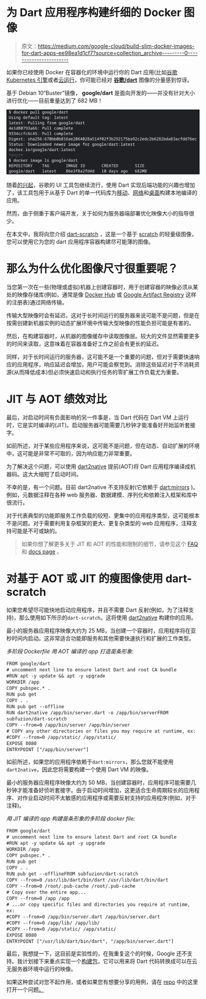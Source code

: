 # 为 Dart 应用程序构建纤细的 Docker 图像

> 原文：<https://medium.com/google-cloud/build-slim-docker-images-for-dart-apps-ee98ea1d1cf7?source=collection_archive---------0----------------------->

如果你已经使用 Docker 在容器化的环境中运行你的 Dart 应用(比如[谷歌 Kubernetes 引擎](https://cloud.google.com/kubernetes-engine)或者[云运行](https://cloud.google.com/run)，你可能已经对 [**谷歌/dart**](https://hub.docker.com/r/google/dart/) 图像的分量感到惊讶。

基于 Debian 10“Buster”镜像， **google/dart** 是面向开发的——并没有针对大小进行优化——目前重量达到了 682 MB！

![](img/dd5d655e3f891a89f9bb0b667fd25803.png)

随着[的兴起](https://flutter.dev/)，谷歌的 UI 工具包继续流行，使用 Dart 实现后端功能的兴趣也增加了，该工具包用于从基于 Dart 的单一代码库为[移动](https://flutter.dev/docs)、[网络](https://flutter.dev/web)和[桌面](https://flutter.dev/desktop)构建本地编译的应用。

然而，由于侧重于客户端开发，关于如何为服务器端部署优化映像大小的指导很少。

在本文中，我将向您介绍 [dart-scratch](https://github.com/subfuzion/dart-scratch) ，这是一个基于 [scratch](https://hub.docker.com/_/scratch) 的轻量级图像，您可以使用它为您的 dart 应用程序容器构建尽可能薄的图像。

# 那么为什么优化图像尺寸很重要呢？

当您第一次在一些(物理或虚拟)机器上创建容器时，用于创建容器的映像必须从某处的映像存储库(例如，通常是像 [Docker Hub](https://hub.docker.com/) 或 [Google Artifact Registry](https://cloud.google.com/artifact-registry) 这样的注册表)通过网络传输。

传输大型映像时会有延迟，这对于长时间运行的服务器来说可能不是问题，但是在按需创建新机器实例的动态扩展环境中传输大型映像的性能负担可能是有害的。

然后，在构建容器时，从机器的图像缓存中读取图像层。较大的文件显然需要更多的时间来读取，这意味着在容器准备好工作之前会有更长的延迟。

同样，对于长时间运行的服务器，这可能不是一个重要的问题，但对于需要快速响应的应用程序，响应延迟会增加，用户可能会察觉到。消除这些延迟对于不消耗资源(从而降低成本)但必须快速启动和执行任务的零扩展工作负载尤为重要。

# JIT 与 AOT 绩效对比

最后，对启动时间有负面影响的另一件事是，当 Dart 代码在 Dart VM 上运行时，它是实时编译的(JIT)。启动服务器可能需要几秒钟才能准备好开始监听套接字。

如前所述，对于某些应用程序来说，这可能不是问题，但在动态、自动扩展的环境中，这可能是非常不可取的，因为响应能力非常重要。

为了解决这个问题，可以使用 [dart2native](https://dart.dev/tools/dart2native) 提前(AOT)将 Dart 应用程序编译成机器码。这大大缩短了启动时间。

不幸的是，有一个问题。目前 dart2native 不支持反射(它依赖于 [dart:mirrors](https://api.dart.dev/stable/2.10.2/dart-mirrors/dart-mirrors-library.html) )。例如，元数据注释在各种 web 服务器、数据建模、序列化和依赖注入框架和库中很流行。

对于代表典型的功能即服务工作负载的较短、更集中的应用程序类型，这可能根本不是问题。对于需要利用复杂框架的更大、更复杂类型的 web 应用程序，注释支持可能是不可或缺的。

> 如果你想了解更多关于 JIT 和 AOT 的性能和限制的细节，请参见这个 [FAQ](https://dart.dev/faq#q-which-is-faster--aot--or-jit-compiled-code) 和 [docs page](https://dart.dev/tools/dart2native#known-limitations) 。

# 对基于 AOT 或 JIT 的瘦图像使用 dart-scratch

如果您希望尽可能快地启动应用程序，并且不需要 Dart 反射(例如，为了注释支持)，那么使用如下所示的`dart-scratch`。这将使用 [dart2native](https://dart.dev/tools/dart2native) 构建你的应用。

最小的服务器应用程序映像大约为 25 MB，当创建一个容器时，应用程序将在亚秒时间内启动。这非常适合功能即服务和其他需要快速执行和扩展的工作类型。

*多阶段 Dockerfile 用 AOT 编译的 app 打造苗条形象:*

```
FROM google/dart
# uncomment next line to ensure latest Dart and root CA bundle
#RUN apt -y update && apt -y upgrade
WORKDIR /app
COPY pubspec.* .
RUN pub get
COPY . .
RUN pub get --offline
RUN dart2native /app/bin/server.dart -o /app/bin/serverFROM subfuzion/dart-scratch
COPY --from=0 /app/bin/server /app/bin/server
# COPY any other directories or files you may require at runtime, ex:
#COPY --from=0 /app/static/ /app/static/
EXPOSE 8080
ENTRYPOINT ["/app/bin/server"]
```

如前所述，如果您的应用程序依赖于`dart:mirrors`，那么您就不能使用`dart2native`，因此您将需要构建一个使用 Dart VM 的映像。

最小的服务器应用程序映像大约为 50 MB，当创建容器时，应用程序可能需要几秒钟才能准备好侦听套接字。由于启动时间增加，这更适合生命周期较长的应用程序、对作业启动时间不太敏感的应用程序或需要反射支持的应用程序(例如，对于注释)。

*用 JIT 编译的 app 构建苗条形象的多阶段 docker file:*

```
FROM google/dart
# uncomment next line to ensure latest Dart and root CA bundle
#RUN apt -y update && apt -y upgrade
WORKDIR /app
COPY pubspec.* .
RUN pub get
COPY . .
RUN pub get --offlineFROM subfuzion/dart-scratch
COPY --from=0 /usr/lib/dart/bin/dart /usr/lib/dart/bin/dart
COPY --from=0 /root/.pub-cache /root/.pub-cache
# Copy over the entire app...
COPY --from=0 /app /app
# ...or copy specific files and directories you require at runtime, ex:
#COPY --from=0 /app/bin/server.dart /app/bin/server.dart
#COPY --from=0 /app/lib/ /app/lib/
#COPY --from=0 /app/static/ /app/static/
EXPOSE 8080
ENTRYPOINT ["/usr/lib/dart/bin/dart", "/app/bin/server.dart"]
```

最后，我想提一下，这目前是实验性的，在我重复这个的时候，Google 还不支持。我计划接下来重点实现一个[构建包](https://buildpacks.io/)，它可以用来将 Dart 代码转换成可以在云无服务器环境中运行的映像。

如果这种尝试对您不起作用，或者如果您有想要分享的用例，请在 [repo](https://github.com/subfuzion/dart-scratch) 中的这里打开一个问题[。](https://github.com/subfuzion/dart-scratch/issues)